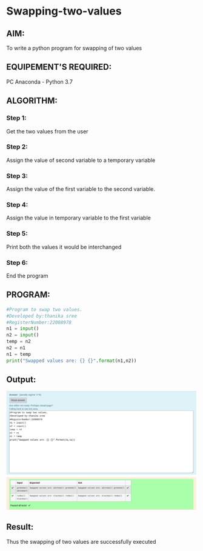 # Swapping-two-values

## AIM:

To write a python program for swapping of two values

## EQUIPEMENT'S REQUIRED: 

PC
Anaconda - Python 3.7

## ALGORITHM: 

### Step 1:
Get the two values from the user
### Step 2: 
Assign the value of second variable to a temporary variable 
### Step 3: 
Assign the value of the first variable to the second variable.
### Step 4:  
Assign the value in temporary variable to the first variable
### Step 5: 
Print both the values it would be interchanged
### Step 6: 
End the program

## PROGRAM:
```python 
#Program to swap two values.
#Developed by:thanika sree 
#RegisterNumber:22008978
n1 = input()
n2 = input()
temp = n2
n2 = n1
n1 = temp
print("Swapped values are: {} {}".format(n1,n2))
```

## Output:
![](./swap.png)

## Result:
Thus the swapping of two values are successfully executed



